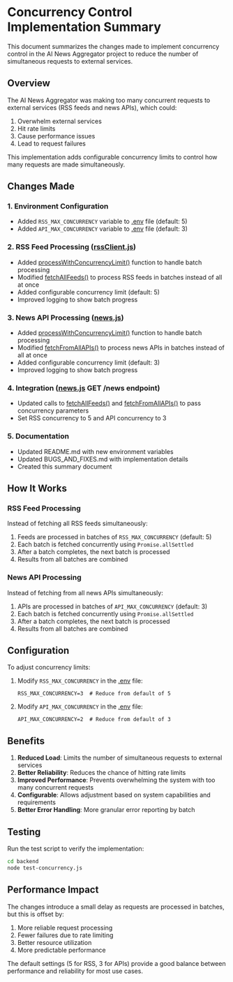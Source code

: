 # Concurrency Control Implementation Summary

This document summarizes the changes made to implement concurrency control in the AI News Aggregator project to reduce the number of simultaneous requests to external services.

## Overview

The AI News Aggregator was making too many concurrent requests to external services (RSS feeds and news APIs), which could:
1. Overwhelm external services
2. Hit rate limits
3. Cause performance issues
4. Lead to request failures

This implementation adds configurable concurrency limits to control how many requests are made simultaneously.

## Changes Made

### 1. Environment Configuration
- Added `RSS_MAX_CONCURRENCY` variable to [.env](file://d:\ai-news-aggregator\backend\.env) file (default: 5)
- Added `API_MAX_CONCURRENCY` variable to [.env](file://d:\ai-news-aggregator\backend\.env) file (default: 3)

### 2. RSS Feed Processing ([rssClient.js](file://d:\ai-news-aggregator\backend\lib\rssClient.js))
- Added [processWithConcurrencyLimit()](file://d:\ai-news-aggregator\backend\routes\news.js#L241-L254) function to handle batch processing
- Modified [fetchAllFeeds()](file://d:\ai-news-aggregator\backend\lib\rssClient.js#L271-L315) to process RSS feeds in batches instead of all at once
- Added configurable concurrency limit (default: 5)
- Improved logging to show batch progress

### 3. News API Processing ([news.js](file://d:\ai-news-aggregator\backend\routes\news.js))
- Added [processWithConcurrencyLimit()](file://d:\ai-news-aggregator\backend\routes\news.js#L241-L254) function to handle batch processing
- Modified [fetchFromAllAPIs()](file://d:\ai-news-aggregator\backend\routes\news.js#L257-L313) to process news APIs in batches instead of all at once
- Added configurable concurrency limit (default: 3)
- Improved logging to show batch progress

### 4. Integration ([news.js](file://d:\ai-news-aggregator\backend\routes\news.js) GET /news endpoint)
- Updated calls to [fetchAllFeeds()](file://d:\ai-news-aggregator\backend\lib\rssClient.js#L271-L315) and [fetchFromAllAPIs()](file://d:\ai-news-aggregator\backend\routes\news.js#L257-L313) to pass concurrency parameters
- Set RSS concurrency to 5 and API concurrency to 3

### 5. Documentation
- Updated README.md with new environment variables
- Updated BUGS_AND_FIXES.md with implementation details
- Created this summary document

## How It Works

### RSS Feed Processing
Instead of fetching all RSS feeds simultaneously:
1. Feeds are processed in batches of `RSS_MAX_CONCURRENCY` (default: 5)
2. Each batch is fetched concurrently using `Promise.allSettled`
3. After a batch completes, the next batch is processed
4. Results from all batches are combined

### News API Processing
Instead of fetching from all news APIs simultaneously:
1. APIs are processed in batches of `API_MAX_CONCURRENCY` (default: 3)
2. Each batch is fetched concurrently using `Promise.allSettled`
3. After a batch completes, the next batch is processed
4. Results from all batches are combined

## Configuration

To adjust concurrency limits:
1. Modify `RSS_MAX_CONCURRENCY` in the [.env](file://d:\ai-news-aggregator\backend\.env) file:
   ```
   RSS_MAX_CONCURRENCY=3  # Reduce from default of 5
   ```
2. Modify `API_MAX_CONCURRENCY` in the [.env](file://d:\ai-news-aggregator\backend\.env) file:
   ```
   API_MAX_CONCURRENCY=2  # Reduce from default of 3
   ```

## Benefits

1. **Reduced Load**: Limits the number of simultaneous requests to external services
2. **Better Reliability**: Reduces the chance of hitting rate limits
3. **Improved Performance**: Prevents overwhelming the system with too many concurrent requests
4. **Configurable**: Allows adjustment based on system capabilities and requirements
5. **Better Error Handling**: More granular error reporting by batch

## Testing

Run the test script to verify the implementation:
```bash
cd backend
node test-concurrency.js
```

## Performance Impact

The changes introduce a small delay as requests are processed in batches, but this is offset by:
1. More reliable request processing
2. Fewer failures due to rate limiting
3. Better resource utilization
4. More predictable performance

The default settings (5 for RSS, 3 for APIs) provide a good balance between performance and reliability for most use cases.
